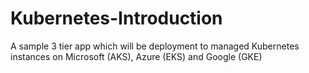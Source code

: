 # Kubernetes-Introduction
A sample 3 tier app which will be deployment to managed Kubernetes instances on Microsoft (AKS), Azure (EKS) and Google (GKE)
